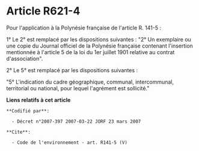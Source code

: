 # Article R621-4

Pour l'application à la Polynésie française de l'article R. 141-5 :

1° Le 2° est remplacé par les dispositions suivantes : "2° Un exemplaire ou une copie du Journal officiel de la Polynésie
française contenant l'insertion mentionnée à l'article 5 de la loi du 1er juillet 1901 relative au contrat d'association".

2° Le 5° est remplacé par les dispositions suivantes :

"5° L'indication du cadre géographique, communal, intercommunal, territorial ou national, pour lequel l'agrément est
sollicité."

**Liens relatifs à cet article**

	**Codifié par**:

	  - Décret n°2007-397 2007-03-22 JORF 23 mars 2007

	**Cite**:

	  - Code de l'environnement - art. R141-5 (V)
